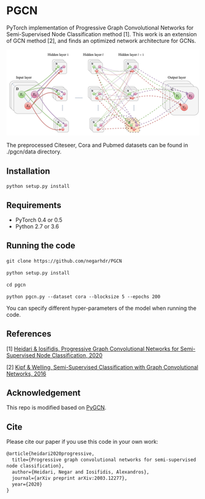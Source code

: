 # PGCN
PyTorch implementation of Progressive Graph Convolutional Networks for Semi-Supervised Node Classification method [1].
This work is an extension of GCN method [2], and finds an optimized network architecture for GCNs.


![Graph Convolutional Networks](Model-Diagram.png)

The preprocessed Citeseer, Cora and Pubmed datasets can be found in ./pgcn/data directory. 


## Installation

```python setup.py install```

## Requirements

  * PyTorch 0.4 or 0.5
  * Python 2.7 or 3.6


## Running the code

```git clone https://github.com/negarhdr/PGCN```

```python setup.py install```

```cd pgcn```

```python pgcn.py --dataset cora --blocksize 5 --epochs 200```

You can specify different hyper-parameters of the model when running the code. 


## References


[1] [Heidari & Iosifidis, Progressive Graph Convolutional Networks for Semi-Supervised Node Classification, 2020](https://arxiv.org/pdf/2003.12277.pdf)

[2] [Kipf & Welling, Semi-Supervised Classification with Graph Convolutional Networks, 2016](https://arxiv.org/abs/1609.02907)


## Acknowledgement

This repo is modified based on [PyGCN](https://github.com/tkipf/pygcn).

## Cite

Please cite our paper if you use this code in your own work:

```
@article{heidari2020progressive,
  title={Progressive graph convolutional networks for semi-supervised node classification},
  author={Heidari, Negar and Iosifidis, Alexandros},
  journal={arXiv preprint arXiv:2003.12277},
  year={2020}
}
```
